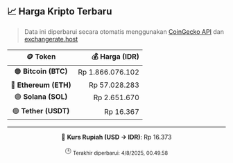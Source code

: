 

<!-- HARGA_KRIPTO -->
## 📈 Harga Kripto Terbaru

> Data ini diperbarui secara otomatis menggunakan [CoinGecko API](https://www.coingecko.com/) dan [exchangerate.host](https://exchangerate.host/)

<div align="center">

| 🪙 Token | 💰 Harga (IDR) |
|:------:|---------------:|
| 🟠 **Bitcoin (BTC)**   | Rp 1.866.076.102 |
| 🔵 **Ethereum (ETH)**  | Rp 57.028.283 |
| 🟣 **Solana (SOL)**    | Rp 2.651.670 |
| 🟢 **Tether (USDT)**   | Rp 16.367 |

---

💱 **Kurs Rupiah (USD → IDR)**: Rp 16.373

🕒 <sub>Terakhir diperbarui: 4/8/2025, 00.49.58</sub>

</div>
<!-- /HARGA_KRIPTO -->